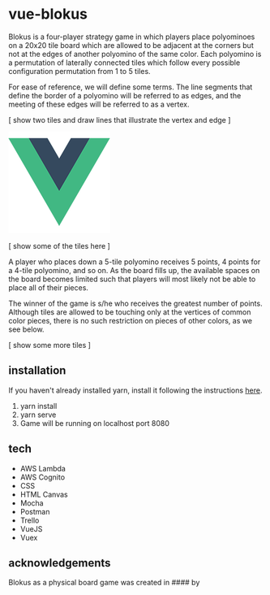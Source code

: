 # vue-blokus
Blokus is a four-player strategy game in which players place polyominoes on a 20x20 tile board which are allowed to be
adjacent at the corners but not at the edges of another polyomino of the same color. Each polyomino is 
a permutation of laterally connected tiles which follow every possible configuration permutation from 1 to 5 tiles. 

For ease of reference, we will define some terms. The line segments that define the border of a polyomino will be referred
to as edges, and the meeting of these edges will be referred to as a vertex.

[ show two tiles and draw lines that illustrate the vertex and edge ]

![Alt text](/src/assets/logo.png "Optional Title")

[ show some of the tiles here ]

A player who places down a 5-tile polyomino receives 5 points, 4 points for a 4-tile polyomino, and so on. As
the board fills up, the available spaces on the board becomes limited such that players will most likely not be able
to place all of their pieces. 

The winner of the game is s/he who receives the greatest number of points. Although tiles are allowed to 
be touching only at the vertices of common color pieces, there is no such restriction on pieces of other colors,
as we see below.

[ show some more tiles ]

## installation

If you haven't already installed yarn, install it following the instructions [here](https://yarnpkg.com/en/docs/install#mac-stable).

1. yarn install
2. yarn serve
3. Game will be running on localhost port 8080

## tech
- AWS Lambda
- AWS Cognito
- CSS
- HTML Canvas
- Mocha
- Postman
- Trello
- VueJS
- Vuex

## acknowledgements
Blokus as a physical board game was created in #### by 



